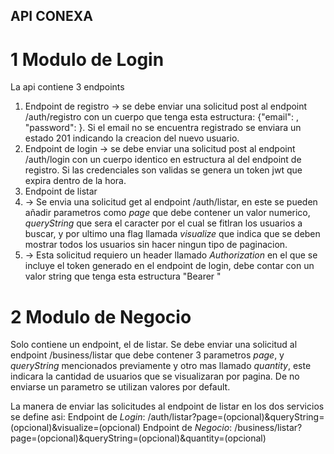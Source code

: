 ## API CONEXA  

# 1 Modulo de Login

La api contiene 3 endpoints

1) Endpoint de registro -> se debe enviar una solicitud post al endpoint /auth/registro con un cuerpo que tenga esta estructura: {"email": <string>, "password": <string>}. Si el email no se encuentra registrado se enviara un estado 201 indicando la creacion del nuevo usuario.
2) Endpoint de login -> se debe enviar una solicitud post al endpoint /auth/login con un cuerpo identico en estructura al del endpoint de registro. Si las credenciales son validas se genera un token jwt que expira dentro de la hora.
3) Endpoint de listar
4) -> Se envia una solicitud get al endpoint /auth/listar, en este se pueden añadir parametros como *page* que debe contener un valor numerico, *queryString* que sera el caracter por el cual se fitlran los usuarios a buscar, y por ultimo una flag llamada *visualize* que indica que se deben mostrar todos los usuarios sin hacer ningun tipo de paginacion.
5) -> Esta solicitud requiero un header llamado *Authorization* en el que se incluye el token generado en el endpoint de login, debe contar con un valor string que tenga esta estructura "Bearer <token>"

# 2 Modulo de Negocio
Solo contiene un endpoint, el de listar.
Se debe enviar una solicitud al endpoint /business/listar que debe contener 3 parametros *page*, y *queryString* mencionados previamente y otro mas llamado *quantity*, este indicara la cantidad de usuarios que se visualizaran por pagina.
De no enviarse un parametro se utilizan valores por default.

La manera de enviar las solicitudes al endpoint de listar en los dos servicios se define asi:
Endpoint de *Login*: /auth/listar?page=<numero>(opcional)&queryString=<string>(opcional)&visualize=<boolean>(opcional)
Endpoint de *Negocio*: /business/listar?page=<numero>(opcional)&queryString=<string>(opcional)&quantity=<numero>(opcional)
